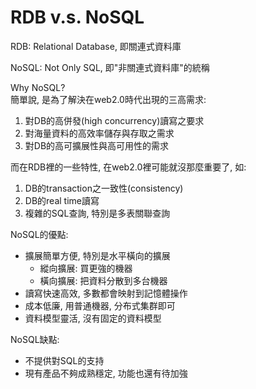 # RDB v.s. NoSQL

RDB: Relational Database, 即關連式資料庫

NoSQL: Not Only SQL, 即"非關連式資料庫"的統稱

Why NoSQL?  
簡單說, 是為了解決在web2.0時代出現的三高需求:

1. 對DB的高併發\(high concurrency\)讀寫之要求
2. 對海量資料的高效率儲存與存取之需求
3. 對DB的高可擴展性與高可用性的需求

而在RDB裡的一些特性, 在web2.0裡可能就沒那麼重要了, 如:

1. DB的transaction之一致性\(consistency\)
2. DB的real time讀寫
3. 複雜的SQL查詢, 特別是多表關聯查詢

NoSQL的優點:

* 擴展簡單方便, 特別是水平橫向的擴展
  * 縱向擴展: 買更強的機器
  * 橫向擴展: 把資料分散到多台機器
* 讀寫快速高效, 多數都會映射到記憶體操作
* 成本低廉, 用普通機器, 分布式集群即可
* 資料模型靈活, 沒有固定的資料模型

NoSQL缺點:

* 不提供對SQL的支持
* 現有產品不夠成熟穩定, 功能也還有待加強



